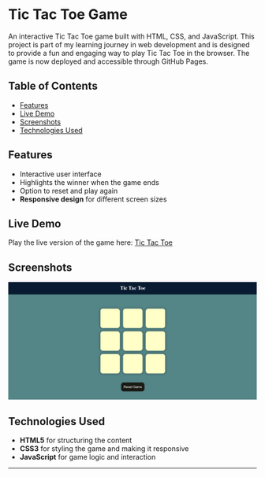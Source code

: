 # Tic Tac Toe Game

An interactive Tic Tac Toe game built with HTML, CSS, and JavaScript. This project is part of my learning journey in web development and is designed to provide a fun and engaging way to play Tic Tac Toe in the browser. The game is now deployed and accessible through GitHub Pages.

## Table of Contents

- [Features](#features)
- [Live Demo](#live-demo)
- [Screenshots](#screenshots)
- [Technologies Used](#technologies-used)

## Features

- Interactive user interface
- Highlights the winner when the game ends
- Option to reset and play again
- **Responsive design** for different screen sizes

## Live Demo

Play the live version of the game here: [Tic Tac Toe](https://tonystark-19.github.io/Tic-Tac-Toe/)

## Screenshots

![Tic Tac Toe Desktop View](Screenshot/image.png)

## Technologies Used

- **HTML5** for structuring the content
- **CSS3** for styling the game and making it responsive
- **JavaScript** for game logic and interaction  

---
